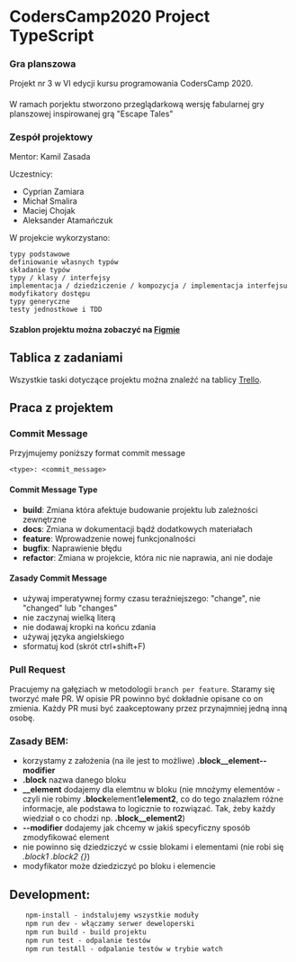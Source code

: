 # CodersCamp2020 Project TypeScript

### Gra planszowa

Projekt nr 3 w VI edycji kursu programowania CodersCamp 2020.

####

W ramach porjektu stworzono przeglądarkową wersję fabularnej gry planszowej inspirowanej grą "Escape Tales"

### Zespół projektowy

Mentor: Kamil Zasada

Uczestnicy:

- Cyprian Zamiara
- Michał Smalira
- Maciej Chojak
- Aleksander Atamańczuk

W projekcie wykorzystano:

```
typy podstawowe
definiowanie własnych typów
składanie typów
typy / klasy / interfejsy
implementacja / dziedziczenie / kompozycja / implementacja interfejsu
modyfikatory dostępu
typy generyczne
testy jednostkowe i TDD
```

#### Szablon projektu można zobaczyć na [Figmie](https://www.figma.com/file/rgcmVIjGFrVnsJw0RGkoFn/Projekt-TS?node-id=0%3A1)

## Tablica z zadaniami

Wszystkie taski dotyczące projektu można znaleźć na tablicy [Trello](https://trello.com/b/HzFTZcYy/project-3-typescript-her).

## Praca z projektem

### Commit Message

Przyjmujemy poniższy format commit message

```
<type>: <commit_message>
```

#### Commit Message Type

- **build**: Zmiana która afektuje budowanie projektu lub zależności zewnętrzne
- **docs**: Zmiana w dokumentacji bądź dodatkowych materiałach
- **feature**: Wprowadzenie nowej funkcjonalności
- **bugfix**: Naprawienie błędu
- **refactor**: Zmiana w projekcie, która nic nie naprawia, ani nie dodaje

#### Zasady Commit Message

- używaj imperatywnej formy czasu teraźniejszego: "change", nie "changed" lub "changes"
- nie zaczynaj wielką literą
- nie dodawaj kropki na końcu zdania
- używaj języka angielskiego
- sformatuj kod (skrót ctrl+shift+F)

### Pull Request

Pracujemy na gałęziach w metodologii `branch per feature`.
Staramy się tworzyć małe PR. W opisie PR powinno być dokładnie opisane
co on zmienia. Każdy PR musi być zaakceptowany przez przynajmniej jedną
inną osobę.

### Zasady BEM:

- korzystamy z założenia (na ile jest to możliwe) **.block\_\_element--modifier**
- **.block** nazwa danego bloku
- **\_\_element** dodajemy dla elemtnu w bloku (nie mnożymy elementów - czyli nie robimy **.block**element1**element2**, co do tego znalazłem różne informacje, ale podstawa to logicznie to rozwiązać. Tak, żeby każdy wiedział o co chodzi np. **.block\_\_element2**)
- **--modifier** dodajemy jak chcemy w jakiś specyficzny sposób zmodyfikować element
- nie powinno się dziedziczyć w cssie blokami i elementami (nie robi się _.block1 .block2 {}_)
- modyfikator może dziedziczyć po bloku i elemencie

## Development:

```cmd
    npm-install - indstalujemy wszystkie moduły
    npm run dev - włączamy serwer deweloperski
    npm run build - build projektu
    npm run test - odpalanie testów
    npm run testAll - odpalanie testów w trybie watch
```
